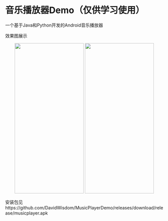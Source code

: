 # 音乐播放器Demo（仅供学习使用）
一个基于Java和Python开发的Android音乐播放器

效果图展示

<div align="center"> <img src="https://github.com/DavidWisdom/MusicPlayerDemo/assets/88563609/fdd0130b-d6e3-4947-acf7-3e7a106f6a24" width = 220 height = 480 />
<img src="https://github.com/DavidWisdom/MusicPlayerDemo/assets/88563609/66e418bd-b624-400b-ac40-c91f5a76edd3"  width = 220 height = 480 /> </div>

安装包见https://github.com/DavidWisdom/MusicPlayerDemo/releases/download/release/musicplayer.apk


